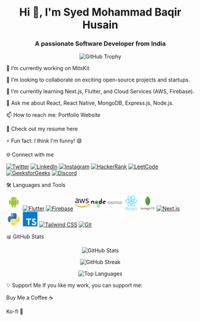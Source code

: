<h1 align="center">Hi 👋, I'm Syed Mohammad Baqir Husain</h1> <h3 align="center">A passionate Software Developer from India</h3> <p align="center"> <img src="https://github-profile-trophy.vercel.app/?username=msyed74&theme=onedark" alt="GitHub Trophy" /> </p>
🔭 I’m currently working on MitsKit

👯 I’m looking to collaborate on exciting open-source projects and startups.

🌱 I’m currently learning Next.js, Flutter, and Cloud Services (AWS, Firebase).

💬 Ask me about React, React Native, MongoDB, Express.js, Node.js.

📫 How to reach me: Portfolio Website

📄 Check out my resume here

⚡ Fun fact: I think I'm funny! 😄

🌐 Connect with me
<p align="left"> <a href="https://twitter.com/smhusain7804" target="_blank"><img src="https://raw.githubusercontent.com/rahuldkjain/github-profile-readme-generator/master/src/images/icons/Social/twitter.svg" alt="Twitter" width="30" /></a> <a href="https://linkedin.com/in/syed-mohammad-baqir-husain-994444246/" target="_blank"><img src="https://raw.githubusercontent.com/rahuldkjain/github-profile-readme-generator/master/src/images/icons/Social/linked-in-alt.svg" alt="LinkedIn" width="30" /></a> <a href="https://instagram.com/_b_aqi_rsyed" target="_blank"><img src="https://raw.githubusercontent.com/rahuldkjain/github-profile-readme-generator/master/src/images/icons/Social/instagram.svg" alt="Instagram" width="30" /></a> <a href="https://www.hackerrank.com/mohammadbaqir741" target="_blank"><img src="https://raw.githubusercontent.com/rahuldkjain/github-profile-readme-generator/master/src/images/icons/Social/hackerrank.svg" alt="HackerRank" width="30" /></a> <a href="https://leetcode.com/u/15ywwovvty/" target="_blank"><img src="https://raw.githubusercontent.com/rahuldkjain/github-profile-readme-generator/master/src/images/icons/Social/leet-code.svg" alt="LeetCode" width="30" /></a> <a href="https://www.geeksforgeeks.org/user/smhusailz8p/" target="_blank"><img src="https://raw.githubusercontent.com/rahuldkjain/github-profile-readme-generator/master/src/images/icons/Social/geeks-for-geeks.svg" alt="GeeksforGeeks" width="30" /></a> <a href="https://discord.gg/9nQRj2K7" target="_blank"><img src="https://raw.githubusercontent.com/rahuldkjain/github-profile-readme-generator/master/src/images/icons/Social/discord.svg" alt="Discord" width="30" /></a> </p>
🛠️ Languages and Tools
<p align="left"> <a href="https://developer.android.com" target="_blank"><img src="https://raw.githubusercontent.com/devicons/devicon/master/icons/android/android-original-wordmark.svg" alt="Android" width="40"/></a> <a href="https://flutter.dev" target="_blank"><img src="https://www.vectorlogo.zone/logos/flutterio/flutterio-icon.svg" alt="Flutter" width="40"/></a> <a href="https://firebase.google.com/" target="_blank"><img src="https://www.vectorlogo.zone/logos/firebase/firebase-icon.svg" alt="Firebase" width="40"/></a> <a href="https://aws.amazon.com" target="_blank"><img src="https://raw.githubusercontent.com/devicons/devicon/master/icons/amazonwebservices/amazonwebservices-original-wordmark.svg" alt="AWS" width="40"/></a> <a href="https://nodejs.org" target="_blank"><img src="https://raw.githubusercontent.com/devicons/devicon/master/icons/nodejs/nodejs-original-wordmark.svg" alt="Node.js" width="40"/></a> <a href="https://expressjs.com" target="_blank"><img src="https://raw.githubusercontent.com/devicons/devicon/master/icons/express/express-original-wordmark.svg" alt="Express" width="40"/></a> <a href="https://reactjs.org/" target="_blank"><img src="https://raw.githubusercontent.com/devicons/devicon/master/icons/react/react-original-wordmark.svg" alt="React" width="40"/></a> <a href="https://www.mongodb.com/" target="_blank"><img src="https://raw.githubusercontent.com/devicons/devicon/master/icons/mongodb/mongodb-original-wordmark.svg" alt="MongoDB" width="40"/></a> <a href="https://nextjs.org/" target="_blank"><img src="https://cdn.worldvectorlogo.com/logos/nextjs-2.svg" alt="Next.js" width="40"/></a> <a href="https://www.python.org" target="_blank"><img src="https://raw.githubusercontent.com/devicons/devicon/master/icons/python/python-original.svg" alt="Python" width="40"/></a> <a href="https://www.typescriptlang.org/" target="_blank"><img src="https://raw.githubusercontent.com/devicons/devicon/master/icons/typescript/typescript-original.svg" alt="TypeScript" width="40"/></a> <a href="https://tailwindcss.com/" target="_blank"><img src="https://www.vectorlogo.zone/logos/tailwindcss/tailwindcss-icon.svg" alt="Tailwind CSS" width="40"/></a> <a href="https://git-scm.com/" target="_blank"><img src="https://www.vectorlogo.zone/logos/git-scm/git-scm-icon.svg" alt="Git" width="40"/></a> </p>
📊 GitHub Stats
<p align="center"> <img src="https://github-readme-stats.vercel.app/api?username=msyed74&show_icons=true&theme=radical" alt="GitHub Stats" /> </p> <p align="center"> <img src="https://github-readme-streak-stats.herokuapp.com/?user=msyed74&theme=radical" alt="GitHub Streak" /> </p> <p align="center"> <img src="https://github-readme-stats.vercel.app/api/top-langs?username=msyed74&layout=compact&theme=radical" alt="Top Languages" /> </p>
✨ Support Me
If you like my work, you can support me:

Buy Me a Coffee ☕

Ko-fi 🎁

